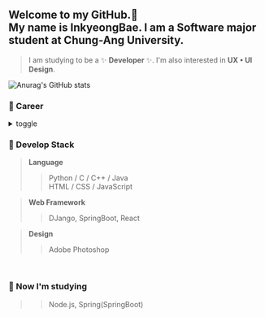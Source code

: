 ## Welcome to my GitHub.👋 <br/> My name is InkyeongBae. I am a Software major student at Chung-Ang University. 

>I am studying to be a ✨ __Developer__ ✨</span>. I'm also interested in __UX • UI Design__.
>
![Anurag's GitHub stats](https://github-readme-stats.vercel.app/api?username=InKyeongBae&show_icons=true&theme=radical)
### :sparkling_heart: Career 
<details>
<summary> toggle </summary>

<!-- summary 아래 한칸 공백 두어야함 -->
|  <center> Type </center> |  <center> Date </center> |  <center> Contents </center> |  <center> Organization </center> |
|:--------:|:--------:|:--------:|:--------:|
|:mortar_board: <br/>**Graduate** | <center>2016. 03 ~ 2019. 02</center> |*POCHEOL HIGH 36* |POCHEOL HIGH School  |
|:mortar_board: <br/>**Graduate**| <center>2019. 03 ~ 2023.08</center> |*Computer Science & Software* |Chung-Ang University  |
|:woman_technologist: <br/>**Job**| <center>2023.02 ~ </center> |*Fullstack Engineer* | 주식회사 구름 |
|:closed_book: <br/>**Certificate** | <center>  </center> | *GTQ 그래픽 기술 자격 2급* | 한국생산성본부 |
|:green_book: <br/>**Certificate** | <center>  </center> | *ITQ OA MASTER* | 한국생산성본부 |
|:blue_book: <br/>**Certificate** | <center>  </center> | *정보처리기능사* | 한국산업인력공단 |
|:notebook: <br/>**Certificate** | <center>  </center> | *TOPCIT - 수준3* | 정보통신기획평가원 |
|:orange_book: <br/>**Certificate** | <center> 2022.01.03 ~ 2022.01.09 </center> | *Google Cloud Big Data and Machine Learning Fundamentals* | Google Cloud coursera |
|:black_nib: <br/>**Study** | <center> 2019. 03 ~ 2019. 06</center> | *솦뿐솦뿐 - Basic computer programming* | Chung-Ang University ALCP |
|:black_nib: <br/>**Study** | <center> 2019. 09 ~ 2019. 12</center> | *알고리듬타 - Algorithm* | Chung-Ang University ALCP |
|:black_nib: <br/>**Study** | <center> 2020. 03 ~ 2020. 06</center> | *오리알쿼드라 - DB / SQL* | Chung-Ang University ALCP |
|:black_nib: <br/>**Study** | <center> 2021. 02</center> | *UX Study* | UNDERPASS 4th |
|:pencil2: <br/>**Research Activity** | <center> 2021. 01 ~ 2021. 02</center> | *Undergraduate Research Students* | Chung-Ang University. Computer Vision Machine Learning Lab |
|:blush: <br/>**Activity** | <center> 2020. 07</center> | *Aduino Educational Service Mentor* | Chung-Ang University. Software Volunteer Group |
|:blush: <br/>**Activity** | <center> 2020. 07 ~ 2020. 12</center> | *Web Development club <br/>단디알아방 서비스 팀장* | Club ) PIROGRAMMING 13th <br/> [Github Repository](https://github.com/pirogramming/DD_AraBang) <br/> 배포주소 : http://dandiarabang.com/ |
|:blush: <br/>**Activity** | <center> 2021. 02</center> | *Web Development club <br/>피로그래밍 공식 홈페이지 서비스 팀장* | Club ) PIROGRAMMING 14th Staff <br/> [Github Repository](https://github.com/pirogramming/Piro_HomePage) <br/> 배포주소 : [Click Site](https://pirogramming.com/) |
|:blush: <br/>**Activity** | <center> 2021. 02 ~ 2021. 06 </center> | *iOS Team_Digging. Server* | Club ) DDD 5th <br/> [Github Repository](https://github.com/InKyeongBae/digging-backend) |
|:blush: <br/>**Activity** | <center> 2021. 03 ~ 2021. 07 </center> | *Tutoring Help Desk Mentor* | Chung-Ang University. Da Vinci Software Education Institute |
|:blush: <br/>**Activity** | <center> 2021. 03 ~ 2021. 07 </center> | *Class assistant* | Chung-Ang University. Class '컴퓨팅적 사고와 문제해결' |
|:blush: <br/>**Activity** | <center> 2021. 11 ~ 2022. 06 </center> | *42Seoul Cadet* | InnovationAcademy '42Seoul' |
|:blush: <br/>**Activity** | <center> 2022. 03 ~ 2022. 07 </center> | *Tutoring Help Desk Mentor* | Chung-Ang University. Da Vinci Software Education Institute |
|:blush: <br/>**Activity** | <center> 2022. 03 ~ 2022. 07 </center> | *Class assistant* | Chung-Ang University. Class '컴퓨팅 사고와 인공지능 리터러시' |
|:blush: <br/>**Activity** | <center> 2022. 06 </center> | *SW 공동해커톤 <br/> BusinessZIP 서비스 팀장 및 Frontend* | SW중심대학 <br/> [Github Repository](https://github.com/BusinessZIP/businesszip-frontend) |
|:blush: <br/>**Activity** | <center> 2022. 09 ~ 2022. 12 </center> | *Major Tutoring Help Desk Mentor* | Chung-Ang University. Da Vinci Software Education Institute |
|:blush: <br/>**Activity** | <center> 2022. 09 ~ 2022. 12 </center> | *Class assistant* | Chung-Ang University. Class '컴퓨팅 사고와 인공지능 리터러시' |
|:trophy: <br/>**Award** | <center> 2020. 09.28 </center> | *SW•AI TECH FAIR - 창업아이디어 경진대회 우수상* | Chung-Ang University Davinch |
|:trophy: <br/>**Award** | <center> 2021. 02 </center> | *2020 - 동계방학 CLUG 해커톤 1등 (Team. 잔디의같이)* | CAU Linuxer & Unixer Group 'CLUG' <br/> [Github Repository](https://github.com/CLUG-kr/Backend_JANDI-s_VALUE) <br/> 배포주소 : https://www.jandevelop.com/ |
|:trophy: <br/>**Award** | <center> 2022. 09.29 </center> | *SW•AI TECH FAIR - 캡스톤디자인 경진대회 대상* | Chung-Ang University Davinch <br/> [Github Organization](https://github.com/triathlon-girls) |
|:trophy: <br/>**Award** | <center> 2022. 12.02 </center> | *2022 중앙대학교 공학학술제 - 행정부총장상* | Chung-Ang University of Engineering, ICT Engineering, Software <br/> [Github Organization](https://github.com/triathlon-girls) |
|:trophy: <br/>**Award** | <center> 2022. 12.08</center> | *2022 SW 인재페스티벌 우수작품 경진대회 - 대상 (과학기술정보통신부 장관상)* | 사단법인 SW중심 대학협의회 <br/> [Github Organization](https://github.com/triathlon-girls) |
|:trophy: <br/>**Award** | <center> 2023. 02.10</center> | *미래인재상* | 한국소프트웨어산업협회 |
|:trophy: <br/>**Award** | <center> 2023. 06.23</center> | *2023 CAU LINC3.0 현장실습 영상콘텐츠 공모전 - 우수상* | Chung-Ang University |
</details>


### :blue_heart: Develop Stack
> __Language__ <br/>
>> Python / C / C++ / Java <br/>
>> HTML / CSS / JavaScript <br/>

> __Web Framework__ <br/>
>> DJango, SpringBoot, React <br/>

> __Design__ <br/>
>> Adobe Photoshop <br/>

<br/>

### :green_heart: Now I'm studying 
>> Node.js, Spring(SpringBoot) <br/>


